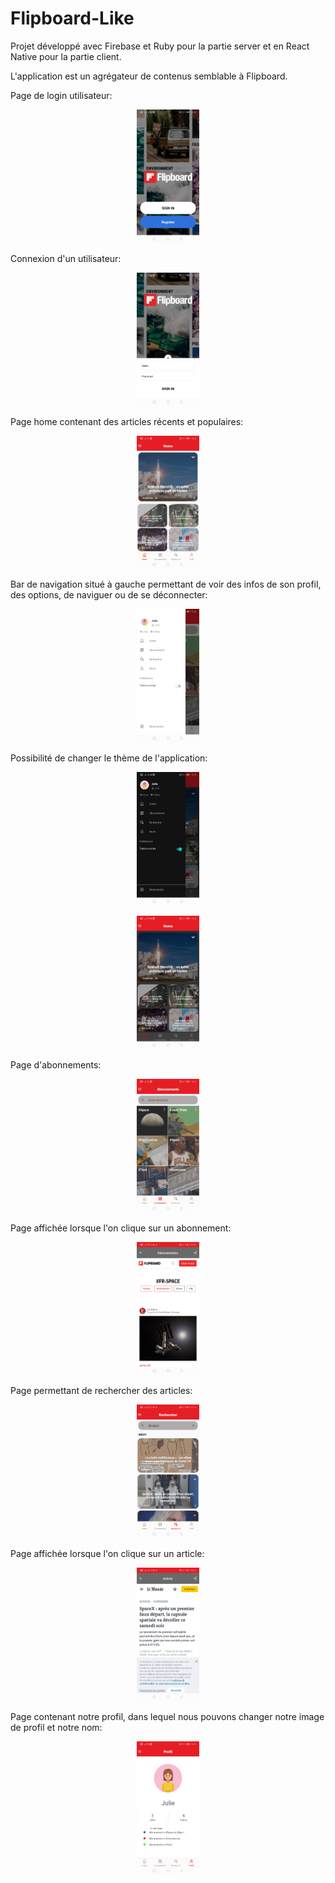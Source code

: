 # Flipboard-Like

Projet développé avec Firebase et Ruby pour la partie server et en React Native pour la partie client.

L'application est un agrégateur de contenus semblable à Flipboard.

Page de login utilisateur:

<p align="center">
  <img width="20%" height="20%" src="/img/login.jpg">    
</p>

Connexion d'un utilisateur:

<p align="center">
  <img width="20%" height="20%" src="/img/SignIn.jpg">    
</p>

Page home contenant des articles récents et populaires:

<p align="center">
  <img width="20%" height="20%" src="/img/Home.jpg">    
</p>

Bar de navigation situé à gauche permettant de voir des infos de son profil, des options, de naviguer ou de se déconnecter:

<p align="center">
  <img width="20%" height="20%" src="/img/Drawer.jpg">    
</p>

Possibilité de changer le thème de l'application:

<p align="center">
  <img width="20%" height="20%" src="/img/DrawerDarkTheme.jpg">    
</p>

<p align="center">
  <img width="20%" height="20%" src="/img/HomeDarkTheme.jpg">    
</p>

Page d'abonnements:

<p align="center">
  <img width="20%" height="20%" src="/img/Subscription.jpg">    
</p>

Page affichée lorsque l'on clique sur un abonnement:

<p align="center">
  <img width="20%" height="20%" src="/img/Subscription webView.jpg">    
</p>

Page permettant de rechercher des articles:

<p align="center">
  <img width="20%" height="20%" src="/img/Explore.jpg">    
</p>


Page affichée lorsque l'on clique sur un article:

<p align="center">
  <img width="20%" height="20%" src="/img/article WebView.jpg">    
</p>

Page contenant notre profil, dans lequel nous pouvons changer notre image de profil et notre nom:

<p align="center">
  <img width="20%" height="20%" src="/img/Profile.jpg">    
</p>
